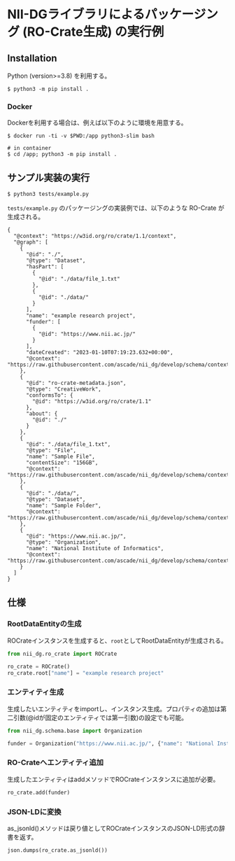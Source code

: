 # NII-DGライブラリによるパッケージング (RO-Crate生成) の実行例

## Installation

Python (version>=3.8) を利用する。

```
$ python3 -m pip install .
```

### Docker

Dockerを利用する場合は、例えば以下のように環境を用意する。

```
$ docker run -ti -v $PWD:/app python3-slim bash

# in container
$ cd /app; python3 -m pip install .
```

## サンプル実装の実行

```
$ python3 tests/example.py
```

`tests/example.py` のパッケージングの実装例では、以下のような RO-Crate が生成される。

```
{
  "@context": "https://w3id.org/ro/crate/1.1/context",
  "@graph": [
    {
      "@id": "./",
      "@type": "Dataset",
      "hasPart": [
        {
          "@id": "./data/file_1.txt"
        },
        {
          "@id": "./data/"
        }
      ],
      "name": "example research project",
      "funder": [
        {
          "@id": "https://www.nii.ac.jp/"
        }
      ],
      "dateCreated": "2023-01-10T07:19:23.632+00:00",
      "@context": "https://raw.githubusercontent.com/ascade/nii_dg/develop/schema/context/base/RootDataEntity.json"
    },
    {
      "@id": "ro-crate-metadata.json",
      "@type": "CreativeWork",
      "conformsTo": {
        "@id": "https://w3id.org/ro/crate/1.1"
      },
      "about": {
        "@id": "./"
      }
    },
    {
      "@id": "./data/file_1.txt",
      "@type": "File",
      "name": "Sample File",
      "contentSize": "156GB",
      "@context": "https://raw.githubusercontent.com/ascade/nii_dg/develop/schema/context/base/File.json"
    },
    {
      "@id": "./data/",
      "@type": "Dataset",
      "name": "Sample Folder",
      "@context": "https://raw.githubusercontent.com/ascade/nii_dg/develop/schema/context/base/Dataset.json"
    },
    {
      "@id": "https://www.nii.ac.jp/",
      "@type": "Organization",
      "name": "National Institute of Informatics",
      "@context": "https://raw.githubusercontent.com/ascade/nii_dg/develop/schema/context/base/Organization.json"
    }
  ]
}
```

## 仕様

### RootDataEntityの生成
ROCrateインスタンスを生成すると、`root`としてRootDataEntityが生成される。

```python
from nii_dg.ro_crate import ROCrate

ro_crate = ROCrate()
ro_crate.root["name"] = "example research project"
```

### エンティティ生成
生成したいエンティティをimportし、インスタンス生成。プロパティの追加は第二引数(@idが固定のエンティティでは第一引数)の設定でも可能。
```python
from nii_dg.schema.base import Organization

funder = Organization("https://www.nii.ac.jp/", {"name": "National Institute of Informatics"})
```

### RO-Crateへエンティティ追加
生成したエンティティはaddメソッドでROCrateインスタンスに追加が必要。
```python
ro_crate.add(funder)
```

### JSON-LDに変換
as_jsonld()メソッドは戻り値としてROCrateインスタンスのJSON-LD形式の辞書を返す。
```python
json.dumps(ro_crate.as_jsonld())
```